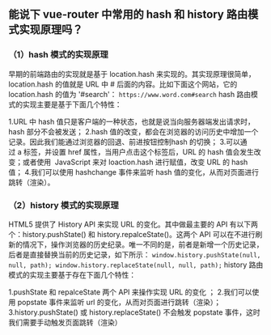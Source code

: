 ## 能说下 vue-router 中常用的 hash 和 history 路由模式实现原理吗？

### （1）hash 模式的实现原理
早期的前端路由的实现就是基于 location.hash 来实现的。其实现原理很简单，location.hash 的值就是 URL 中 # 后面的内容。比如下面这个网站，它的 location.hash 的值为 '#search'：
``
    https://www.word.com#search
``
hash  路由模式的实现主要是基于下面几个特性：

1.URL 中 hash 值只是客户端的一种状态，也就是说当向服务器端发出请求时，hash 部分不会被发送；
2.hash 值的改变，都会在浏览器的访问历史中增加一个记录。因此我们能通过浏览器的回退、前进按钮控制hash 的切换；
3.可以通过 a 标签，并设置 href 属性，当用户点击这个标签后，URL 的 hash 值会发生改变；或者使用  JavaScript 来对 loaction.hash 进行赋值，改变 URL 的 hash 值；
4.我们可以使用 hashchange 事件来监听 hash 值的变化，从而对页面进行跳转（渲染）。

### （2）history 模式的实现原理
HTML5 提供了 History API 来实现 URL 的变化。其中做最主要的 API 有以下两个：history.pushState() 和 history.repalceState()。这两个 API 可以在不进行刷新的情况下，操作浏览器的历史纪录。唯一不同的是，前者是新增一个历史记录，后者是直接替换当前的历史记录，如下所示：
``
    window.history.pushState(null, null, path);
    window.history.replaceState(null, null, path);
``
history 路由模式的实现主要基于存在下面几个特性：

1.pushState 和 repalceState 两个 API 来操作实现 URL 的变化 ；
2.我们可以使用 popstate  事件来监听 url 的变化，从而对页面进行跳转（渲染）；
3.history.pushState() 或 history.replaceState() 不会触发 popstate 事件，这时我们需要手动触发页面跳转（渲染）

